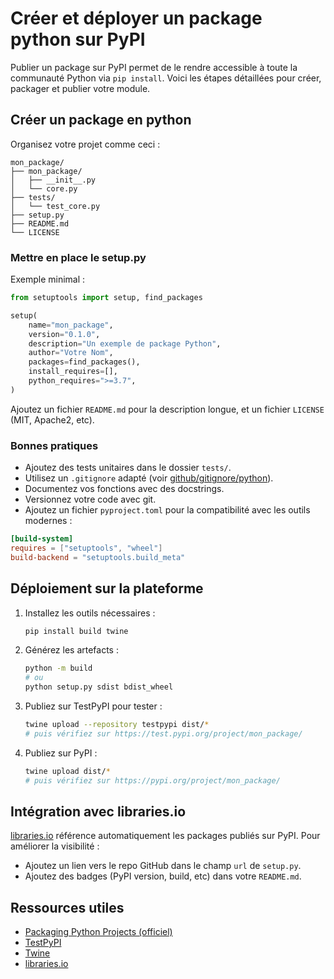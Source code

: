 # Créer et déployer un package python sur PyPI

Publier un package sur PyPI permet de le rendre accessible à toute la communauté Python via `pip install`. Voici les étapes détaillées pour créer, packager et publier votre module.

## Créer un package en python

Organisez votre projet comme ceci :

```
mon_package/
├── mon_package/
│   ├── __init__.py
│   └── core.py
├── tests/
│   └── test_core.py
├── setup.py
├── README.md
└── LICENSE
```

### Mettre en place le setup.py

Exemple minimal :

```python
from setuptools import setup, find_packages

setup(
    name="mon_package",
    version="0.1.0",
    description="Un exemple de package Python",
    author="Votre Nom",
    packages=find_packages(),
    install_requires=[],
    python_requires=">=3.7",
)
```

Ajoutez un fichier `README.md` pour la description longue, et un fichier `LICENSE` (MIT, Apache2, etc).

### Bonnes pratiques

- Ajoutez des tests unitaires dans le dossier `tests/`.
- Utilisez un `.gitignore` adapté (voir [github/gitignore/python](https://github.com/github/gitignore/blob/main/Python.gitignore)).
- Documentez vos fonctions avec des docstrings.
- Versionnez votre code avec git.
- Ajoutez un fichier `pyproject.toml` pour la compatibilité avec les outils modernes :

```toml
[build-system]
requires = ["setuptools", "wheel"]
build-backend = "setuptools.build_meta"
```

## Déploiement sur la plateforme

1. Installez les outils nécessaires :
   ```bash
   pip install build twine
   ```
2. Générez les artefacts :
   ```bash
   python -m build
   # ou
   python setup.py sdist bdist_wheel
   ```
3. Publiez sur TestPyPI pour tester :
   ```bash
   twine upload --repository testpypi dist/*
   # puis vérifiez sur https://test.pypi.org/project/mon_package/
   ```
4. Publiez sur PyPI :
   ```bash
   twine upload dist/*
   # puis vérifiez sur https://pypi.org/project/mon_package/
   ```

## Intégration avec libraries.io

[libraries.io](https://libraries.io/) référence automatiquement les packages publiés sur PyPI. Pour améliorer la visibilité :
- Ajoutez un lien vers le repo GitHub dans le champ `url` de `setup.py`.
- Ajoutez des badges (PyPI version, build, etc) dans votre `README.md`.

## Ressources utiles
- [Packaging Python Projects (officiel)](https://packaging.python.org/tutorials/packaging-projects/)
- [TestPyPI](https://test.pypi.org/)
- [Twine](https://twine.readthedocs.io/en/stable/)
- [libraries.io](https://libraries.io/)